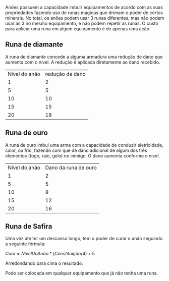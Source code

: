Anões possuem a capacidade imbuir equipamentos de acordo com as suas propriedades fazendo uso de runas mágicas que drenam o poder de certos minerais. No total, os anões podem usar 3 runas diferentes, mas não podem usar as 3 no mesmo equipamento, e não podem repetir as runas. O custo para aplicar uma runa em algum equipamento é de apenas uma ação.

## Runa de diamante

A runa de diamante concede a alguma armadura uma redução de dano que aumenta com o nível. A redução é aplicada diretamente ao dano recebido.

|   |   |
|---|---|
|Nível do anão|redução de dano|
|1|2|
|5|5|
|10|10|
|15|15|
|20|18|

## Runa de ouro

A runa de ouro imbui uma arma com a capacidade de conduzir eletricidade, calor, ou frio, fazendo com que dê dano adicional de algum dos três elementos (fogo, raio, gelo) no inimigo. O dano aumenta conforme o nível.

|   |   |
|---|---|
|Nível do anão|Dano da runa de ouro|
|1|2|
|5|5|
|10|8|
|15|12|
|20|16|

## Runa de Safira

Uma vez até ter um descanso longo, tem o poder de curar o anão seguindo a seguinte fórmula:

$Cura =NívelDoAnão*(Constituição/4) +5$

Arredondando para cima o resultado.

Pode ser colocada em qualquer equipamento que já não tenha uma runa.